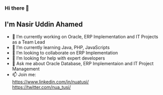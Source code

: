 ### Hi there 👋 
## I'm Nasir Uddin Ahamed

- 🔭 I’m currently working on Oracle, ERP Implementation and IT Projects as a Team Lead
- 🌱 I’m currently learning Java, PHP, JavaScripts
- 👯 I’m looking to collaborate on ERP Implementation
- 🤔 I’m looking for help with expert developers
- 💬 Ask me about Oracle Database, ERP Implementaion and IT Project Management
- 📫 Join me: <div>
              https://www.linkedin.com/in/nuatusi/ </div>
              <div>
              https://twitter.com/nua_tusi/ </div>
              
<!--
**nuatusi/nuatusi** is a ✨ _special_ ✨ repository because its `README.md` (this file) appears on your GitHub profile.

Here are some ideas to get you started:

- 🔭 I’m currently working on ...
- 🌱 I’m currently learning ...
- 👯 I’m looking to collaborate on ...
- 🤔 I’m looking for help with ...
- 💬 Ask me about ...
- 📫 How to reach me: ...
- 😄 Pronouns: ...
- ⚡ Fun fact: ...
-->
